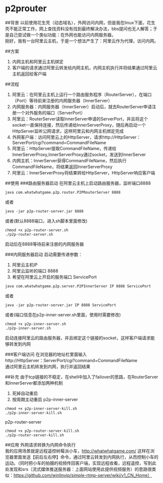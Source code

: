 # p2prouter

##背景
以前使用花生壳（动态域名），外网访问内网，但是我在linux下面，花生壳不能正常工作，网上查找资料没有找到最终解决办法，bbs提问也无人解答；于是自己尝试做一个类似功能：在外网也能访问内网服务器。  
刚好，我有一台阿里云主机，于是一个想法产生了：阿里云作为代理，访问内网。

##方案
1. 内网主机和阿里云主机绑定
2. 客户端的请求通过阿里云转发给内网主机，内网主机执行并将结果通过阿里云主机返回给客户端

##流程
1. 阿里云：在阿里云主机上运行一个路由服务程序（RouterServer），在端口（Port）等待前来注册的内网服务器（InnerServer）
2. 内网服务器：内网服务器（InnerServer）启动后，就去RouterServer申请注册一个对外服务的端口（ServerPort）
3. 阿里云：RouterServer读取InnerServer申请的ServerPort，并且将这个socket一直保持连接，然后传递给InnerServerProxy，随后再启动一个HttpServer监听公网请求，这样阿里云和内网主机绑定完成
4. 外网客户端：访问阿里云上的HttpServer，请求http://HttpServer：ServerPort/cgi?command=CommandFileName
5. 阿里云：HttpServer提取CommandFileName，传递给InnerServerProxy,InnerServerProxy通过socket，发送到InnerServer
6. 内网主机：InnerServer获得CommandFileName，然后执行CommandFileName，将结果返回InnerServerProxy
7. 阿里云：InnerServerProxy将结果转给HttpServer，HttpServer响应客户端

##使用
###路由服务器启动
在阿里云主机上启动路由服务器，监听端口8888
```shell
java com.whatwhatgame.p2p.router.P2PRouterServer 8888
```
或者
```shell
java -jar p2p-router-server.jar 8888
```
或者(默认8888端口，进入sh脚本里面修改)
```shell
chmod +x p2p-router-server.sh
./p2p-router-server.sh
```
启动后在8888等待前来注册的内网服务器

###内网服务器启动
启动需要传递参数：  
1. 阿里云主机IP  
2. 阿里云监听的端口 8888  
3. 希望在阿里云上开启的服务端口 ServicePort  
```shell
java com.whatwhatgame.p2p.server.P2PInnerServer IP 8888 ServicePort
```
或者
```shell
java -jar p2p-router-server.jar IP 8888 ServicePort
```
或者(端口信息在p2p-inner-server.sh里面，使用时需要修改)
```shell
chmod +x p2p-inner-server.sh
./p2p-inner-server.sh
```
启动连接阿里云的路由服务器，并且绑定这个链接的socket，这样客户端请求能够转发到内网

###客户端访问
在浏览器的地址栏里面输入  
http://HttpServer：ServerPort/cgi?command=CommandFileName  
通过阿里云主机转发到内网，执行并返回结果  

##补充
由于tcp链接的不稳定，在shell中加入了failover的思路，在RouterServer和InnerServer都添加两种机制  
1. 死掉自动重启  
2. 按周期主动重启
p2p-inner-server
```shell
chmod +x p2p-inner-server-kill.sh
./p2p-inner-server-kill.sh
```
p2p-router-server
```shell
chmod +x p2p-router-server-kill.sh
./p2p-router-server-kill.sh
```

##应用
外网请求转换为内网命令执行  
我的应用场景就是远程遥控树莓派小车，http://whatwhatgame.com/   这样在浏览器里面发送【前后左右停】命令，通过阿里云转发到内网执行，从而控制小车的运动。（同时把小车的拍摄的视频传回客户端，实现远程收看，远程遥控，写到此处发现和srs（流式媒体推送服务器：上面网站使用此提供视频服务）的思路很类似：https://github.com/winlinvip/simple-rtmp-server/wiki/v1_CN_Home）
